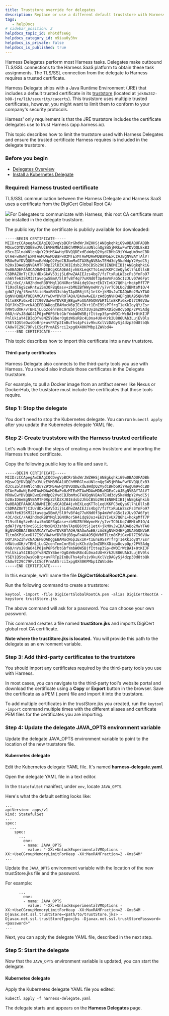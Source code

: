 ```yaml
---
title: Truststore override for delegates
description: Replace or use a different default truststore with Harness Delegates.
tags: 
   - helpDocs
# sidebar_position: 2
helpdocs_topic_id: nh6tdfse6g
helpdocs_category_id: m9iau0y3hv
helpdocs_is_private: false
helpdocs_is_published: true
---
```


Harness Delegates perform most Harness tasks. Delegates make outbound TLS/SSL connections to the Harness SaaS platform to obtain these task assignments. The TLS/SSL connection from the delegate to Harness requires a trusted certificate.

Harness Delegate ships with a Java Runtime Environment (JRE) that includes a default trusted certificate in its [truststore](https://docs.oracle.com/cd/E19830-01/819-4712/ablqw/index.html) (located at `jdk8u242-b08-jre/lib/security/cacerts`). This truststore uses multiple trusted certificates, however, you might want to limit them to conform to your company's security protocols.

Harness' only requirement is that the JRE truststore includes the certificate delegates use to trust Harness (app.harness.io).

This topic describes how to limit the truststore used with Harness Delegates and ensure the trusted certificate Harness requires is included in the delegate truststore.

### Before you begin

* [Delegates Overview](/article/2k7lnc7lvl-delegates-overview)
* [Install a Kubernetes Delegate](/article/f9bd10b3nj-install-a-kubernetes-delegate)

### Required: Harness trusted certificate

TLS/SSL communication between the Harness Delegate and Harness SaaS uses a certificate from the DigiCert Global Root CA:

![](https://files.helpdocs.io/kw8ldg1itf/articles/lb2cxxgak1/1636062222450/clean-shot-2021-11-04-at-14-43-32-2-x.png)For Delegates to communicate with Harness, this root CA certificate must be installed in the delegate truststore.

The public key for the certificate is publicly available for downloaded:


```
-----BEGIN CERTIFICATE-----  
MIIDrzCCApegAwIBAgIQCDvgVpBCRrGhdWrJWZHHSjANBgkqhkiG9w0BAQUFADBh  
MQswCQYDVQQGEwJVUzEVMBMGA1UEChMMRGlnaUNlcnQgSW5jMRkwFwYDVQQLExB3  
d3cuZGlnaWNlcnQuY29tMSAwHgYDVQQDExdEaWdpQ2VydCBHbG9iYWwgUm9vdCBD  
QTAeFw0wNjExMTAwMDAwMDBaFw0zMTExMTAwMDAwMDBaMGExCzAJBgNVBAYTAlVT  
MRUwEwYDVQQKEwxEaWdpQ2VydCBJbmMxGTAXBgNVBAsTEHd3dy5kaWdpY2VydC5j  
b20xIDAeBgNVBAMTF0RpZ2lDZXJ0IEdsb2JhbCBSb290IENBMIIBIjANBgkqhkiG  
9w0BAQEFAAOCAQ8AMIIBCgKCAQEA4jvhEXLeqKTTo1eqUKKPC3eQyaKl7hLOllsB  
CSDMAZOnTjC3U/dDxGkAV53ijSLdhwZAAIEJzs4bg7/fzTtxRuLWZscFs3YnFo97  
nh6Vfe63SKMI2tavegw5BmV/Sl0fvBf4q77uKNd0f3p4mVmFaG5cIzJLv07A6Fpt  
43C/dxC//AH2hdmoRBBYMql1GNXRor5H4idq9Joz+EkIYIvUX7Q6hL+hqkpMfT7P  
T19sdl6gSzeRntwi5m3OFBqOasv+zbMUZBfHWymeMr/y7vrTC0LUq7dBMtoM1O/4  
gdW7jVg/tRvoSSiicNoxBN33shbyTApOB6jtSj1etX+jkMOvJwIDAQABo2MwYTAO  
BgNVHQ8BAf8EBAMCAYYwDwYDVR0TAQH/BAUwAwEB/zAdBgNVHQ4EFgQUA95QNVbR  
TLtm8KPiGxvDl7I90VUwHwYDVR0jBBgwFoAUA95QNVbRTLtm8KPiGxvDl7I90VUw  
DQYJKoZIhvcNAQEFBQADggEBAMucN6pIExIK+t1EnE9SsPTfrgT1eXkIoyQY/Esr  
hMAtudXH/vTBH1jLuG2cenTnmCmrEbXjcKChzUyImZOMkXDiqw8cvpOp/2PV5Adg  
06O/nVsJ8dWO41P0jmP6P6fbtGbfYmbW0W5BjfIttep3Sp+dWOIrWcBAI+0tKIJF  
PnlUkiaY4IBIqDfv8NZ5YBberOgOzW6sRBc4L0na4UU+Krk2U886UAb3LujEV0ls  
YSEY1QSteDwsOoBrp+uvFRTp2InBuThs4pFsiv9kuXclVzDAGySj4dzp30d8tbQk  
CAUw7C29C79Fv1C5qfPrmAESrciIxpg0X40KPMbp1ZWVbd4=  
-----END CERTIFICATE-----
```
This topic describes how to import this certificate into a new truststore.

#### Third-party certificates

Harness Delegate also connects to the third-party tools you use with Harness. You should also include those certificates in the Delegate truststore.

For example, to pull a Docker image from an artifact server like Nexus or DockerHub, the truststore must include the certificates that those tools require.

### Step 1: Stop the delegate

You don't need to stop the Kubernetes delegate. You can run `kubectl apply` after you update the Kubernetes delegate YAML file.

### Step 2: Create truststore with the Harness trusted certificate

Let's walk through the steps of creating a new truststore and importing the Harness trusted certificate.

Copy the following public key to a file and save it.


```
-----BEGIN CERTIFICATE-----  
MIIDrzCCApegAwIBAgIQCDvgVpBCRrGhdWrJWZHHSjANBgkqhkiG9w0BAQUFADBh  
MQswCQYDVQQGEwJVUzEVMBMGA1UEChMMRGlnaUNlcnQgSW5jMRkwFwYDVQQLExB3  
d3cuZGlnaWNlcnQuY29tMSAwHgYDVQQDExdEaWdpQ2VydCBHbG9iYWwgUm9vdCBD  
QTAeFw0wNjExMTAwMDAwMDBaFw0zMTExMTAwMDAwMDBaMGExCzAJBgNVBAYTAlVT  
MRUwEwYDVQQKEwxEaWdpQ2VydCBJbmMxGTAXBgNVBAsTEHd3dy5kaWdpY2VydC5j  
b20xIDAeBgNVBAMTF0RpZ2lDZXJ0IEdsb2JhbCBSb290IENBMIIBIjANBgkqhkiG  
9w0BAQEFAAOCAQ8AMIIBCgKCAQEA4jvhEXLeqKTTo1eqUKKPC3eQyaKl7hLOllsB  
CSDMAZOnTjC3U/dDxGkAV53ijSLdhwZAAIEJzs4bg7/fzTtxRuLWZscFs3YnFo97  
nh6Vfe63SKMI2tavegw5BmV/Sl0fvBf4q77uKNd0f3p4mVmFaG5cIzJLv07A6Fpt  
43C/dxC//AH2hdmoRBBYMql1GNXRor5H4idq9Joz+EkIYIvUX7Q6hL+hqkpMfT7P  
T19sdl6gSzeRntwi5m3OFBqOasv+zbMUZBfHWymeMr/y7vrTC0LUq7dBMtoM1O/4  
gdW7jVg/tRvoSSiicNoxBN33shbyTApOB6jtSj1etX+jkMOvJwIDAQABo2MwYTAO  
BgNVHQ8BAf8EBAMCAYYwDwYDVR0TAQH/BAUwAwEB/zAdBgNVHQ4EFgQUA95QNVbR  
TLtm8KPiGxvDl7I90VUwHwYDVR0jBBgwFoAUA95QNVbRTLtm8KPiGxvDl7I90VUw  
DQYJKoZIhvcNAQEFBQADggEBAMucN6pIExIK+t1EnE9SsPTfrgT1eXkIoyQY/Esr  
hMAtudXH/vTBH1jLuG2cenTnmCmrEbXjcKChzUyImZOMkXDiqw8cvpOp/2PV5Adg  
06O/nVsJ8dWO41P0jmP6P6fbtGbfYmbW0W5BjfIttep3Sp+dWOIrWcBAI+0tKIJF  
PnlUkiaY4IBIqDfv8NZ5YBberOgOzW6sRBc4L0na4UU+Krk2U886UAb3LujEV0ls  
YSEY1QSteDwsOoBrp+uvFRTp2InBuThs4pFsiv9kuXclVzDAGySj4dzp30d8tbQk  
CAUw7C29C79Fv1C5qfPrmAESrciIxpg0X40KPMbp1ZWVbd4=  
-----END CERTIFICATE-----
```
In this example, we'll name the file **DigiCertGlobalRootCA.pem**.

Run the following command to create a truststore:


```
keytool -import -file DigiCertGlobalRootCA.pem -alias DigiCertRootCA -keystore trustStore.jks
```
The above command will ask for a password. You can choose your own password.

This command creates a file named **trustStore.jks** and imports DigiCert global root CA certificate.

**Note where the trustStore.jks is located.** You will provide this path to the delegate as an environment variable.

### Step 3: Add third-party certificates to the truststore

You should import any certificates required by the third-party tools you use with Harness.

In most cases, you can navigate to the third-party tool's website portal and download the certificate using a **Copy** or **Export** button in the browser. Save the certificate as a PEM (.pem) file and import it into the truststore.

To add multiple certificates in the trustStore.jks you created, run the `keytool -import` command multiple times with the different aliases and certificate PEM files for the certificates you are importing.

### Step 4: Update the delegate JAVA\_OPTS environment variable

Update the delegate JAVA\_OPTS environment variable to point to the location of the new truststore file.

#### Kubernetes delegate

Edit the Kubernetes delegate YAML file. It's named **harness-delegate.yaml**.

Open the delegate YAML file in a text editor.

In the `StatefulSet` manifest, under `env`, locate `JAVA_OPTS`.

Here's what the default setting looks like:


```
...  
apiVersion: apps/v1  
kind: StatefulSet  
...  
spec:  
  ...  
    spec:  
      ...  
        env:  
        - name: JAVA_OPTS  
          value: "-XX:+UnlockExperimentalVMOptions -XX:+UseCGroupMemoryLimitForHeap -XX:MaxRAMFraction=2 -Xms64M"  
...
```
Update the `JAVA_OPTS` environment variable with the location of the new trustStore.jks file and the password.

For example:


```
      ...  
        env:  
        - name: JAVA_OPTS  
          value: "-XX:+UnlockExperimentalVMOptions -XX:+UseCGroupMemoryLimitForHeap -XX:MaxRAMFraction=2 -Xms64M -Djavax.net.ssl.trustStore=<path/to/trustStore.jks> -Djavax.net.ssl.trustStoreType=jks -Djavax.net.ssl.trustStorePassword=<password>"  
...
```
Next, you can apply the delegate YAML file, described in the next step.

### Step 5: Start the delegate

Now that the `JAVA_OPTS` environment variable is updated, you can start the delegate.

#### Kubernetes delegate

Apply the Kubernetes delegate YAML file you edited:


```
kubectl apply -f harness-delegate.yaml
```
The delegate starts and appears on the **Harness Delegates** page.

